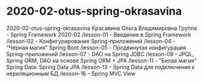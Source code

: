 # 2020-02-otus-spring-okrasavina
2020-02-otus-spring-okrasavina
Красавина Ольга Владимировна
Группа - Spring Framework 2020-02
/lesson-01 - Введение в Spring Framework
/lesson-02 - Конфигурирование Spring-приложений 
/lesson-04 - "Чёрная магия" Spring Boot 
/lesson-05 - Продвинутая конфигурация Spring-приложений
/lesson-07 - DAO на Spring JDBC
/lesson-09 - JPQL, Spring ORM, DAO на основе Spring ORM + JPA
/lesson-11 - "Белая магия" Spring Data: Spring Data JPA
/lesson-13 - Spring Data для подключения к нереляционным БД
/lesson-16 - Spring MVC View